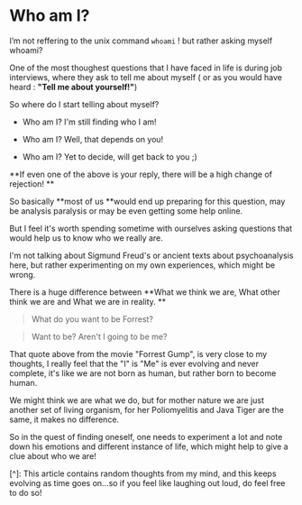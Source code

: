 Who am I?
=========



I’m not reffering to the unix command `whoami` !  but rather asking myself
whoami?



One of the most thoughest questions that I have faced in life is during job
interviews, where they ask to tell me about myself ( or as you would have heard
: **"Tell me about yourself!"**)



So where do I start telling about myself?



-   Who am I? I'm still finding who I am!

-   Who am I? Well, that depends on you!

-   Who am I? Yet to decide, will get back to you ;)



**If even one of the above is your reply, there will be a high change of
rejection! **



So basically **most of us **would end up preparing for this question, may be
analysis paralysis or may be even getting some help online.



But I feel it's worth spending sometime with ourselves asking questions that
would help us to know who we really are.



I'm not talking about Sigmund Freud's or ancient texts about psychoanalysis
here, but rather experimenting on my own experiences, which might be wrong.



There is a huge difference between **What we think we are, What other think we
are and What we are in reality. **



>   What do you want to be Forrest?

>   Want to be? Aren't I going to be me?



That quote above from the movie "Forrest Gump", is very close to my thoughts, I
really feel that the "I" is "Me" is ever evolving and never complete, it's like
we are not born as human, but rather born to become human.



We might think we are what we do, but for mother nature we are just another set
of living organism, for her Poliomyelitis and Java Tiger are the same, it makes
no difference.



So in the quest of finding oneself, one needs to experiment a lot and note down
his emotions and different instance of life, which might help to give a clue
about who we are!



[^]: This article contains random thoughts from my mind, and this keeps evolving
as time goes on…so if you feel like laughing out loud, do feel free to do so!












